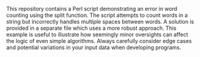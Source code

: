 This repository contains a Perl script demonstrating an error in word counting using the split function. The script attempts to count words in a string but incorrectly handles multiple spaces between words.  A solution is provided in a separate file which uses a more robust approach. This example is useful to illustrate how seemingly minor oversights can affect the logic of even simple algorithms.  Always carefully consider edge cases and potential variations in your input data when developing programs.